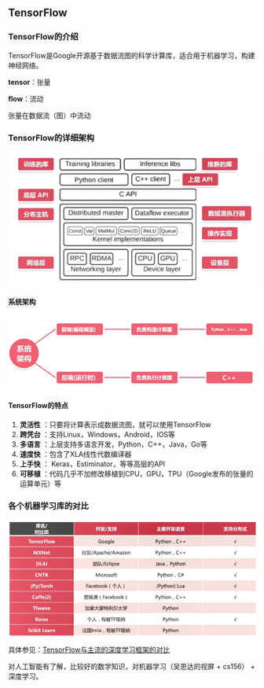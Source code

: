 ## TensorFlow

### TensorFlow的介绍

TensorFlow是Google开源基于数据流图的科学计算库，适合用于机器学习，构建神经网络。

**tensor**：张量

**flow**：流动

张量在数据流（图）中流动

### TensorFlow的详细架构

![](img/tenf/1.png)



#### 系统架构

![](img/tenf/2.png)

#### TensorFlow的特点

1. **灵活性** ：只要将计算表示成数据流图，就可以使用TensorFlow
2. **跨凭台** ：支持Linux，Windows，Android，IOS等
3. **多语言** ：上层支持多语言开发，Python，C++，Java，Go等
4. **速度快** ：包含了XLA线性代数编译器
5. **上手快** ： Keras，Estiminator，等等高层的API
6. **可移植** ：代码几乎不加修改移植到CPU，GPU，TPU（Google发布的张量的运算单元）等

### 各个机器学习库的对比

![](img/tenf/3.png) 

具体参见：[TensorFlow与主流的深度学习框架的对比](https://zhuanlan.zhihu.com/p/25547838)

对人工智能有了解，比较好的数学知识，对机器学习（吴恩达的视屏 + cs156） + 深度学习。  

